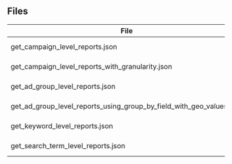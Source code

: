 ## Files

| File                                                                 | URL                                                                                                                                                           |
| -------------------------------------------------------------------- | ------------------------------------------------------------------------------------------------------------------------------------------------------------- |
| get_campaign_level_reports.json                                      | https://developer.apple.com/documentation/apple_search_ads/get_campaign_level_reports  Payload Example: Get Campaign Level Reports                            |
| get_campaign_level_reports_with_granularity.json                     | https://developer.apple.com/documentation/apple_search_ads/get_campaign_level_reports  Payload Example: Get Campaign Level Reports with Granularity           |
| get_ad_group_level_reports.json                                      | https://developer.apple.com/documentation/apple_search_ads/get_ad_group_level_reports  Payload Example: Ad Group Level Report                                 |
| get_ad_group_level_reports_using_group_by_field_with_geo_values.json | https://developer.apple.com/documentation/apple_search_ads/get_ad_group_level_reports  Payload Example: Ad Group reports using group by field with geo values |
| get_keyword_level_reports.json                                       | https://developer.apple.com/documentation/apple_search_ads/get_keyword_level_reports  Payload Example: Get Keyword Level Reports                              |
| get_search_term_level_reports.json                                   | https://developer.apple.com/documentation/apple_search_ads/get_search_terms_level_reports  Payload Example: Get Search Terms Level Reports                    |
